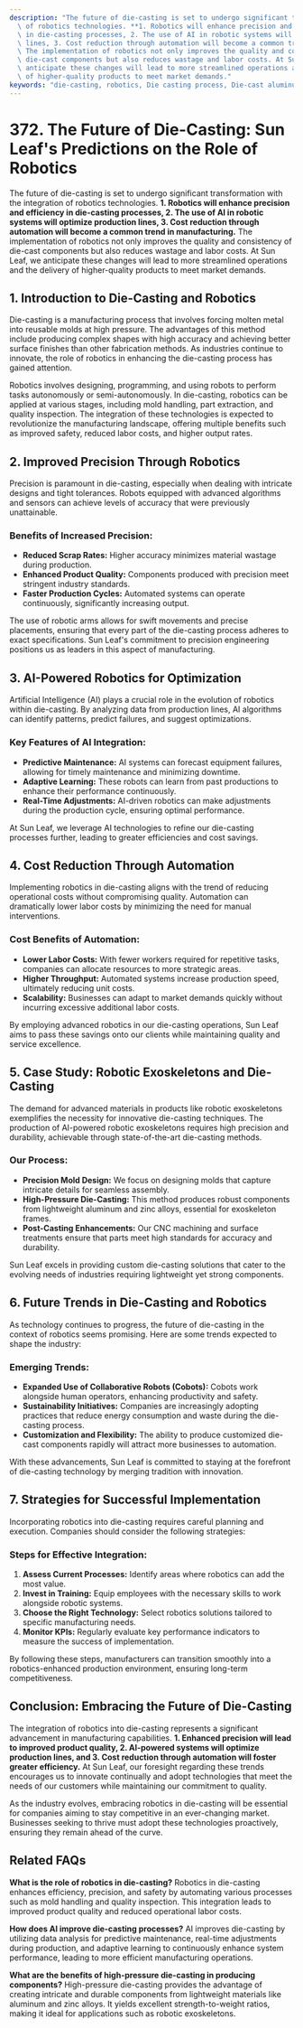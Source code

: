 ```yaml
---
description: "The future of die-casting is set to undergo significant transformation with the integration\
  \ of robotics technologies. **1. Robotics will enhance precision and efficiency\
  \ in die-casting processes, 2. The use of AI in robotic systems will optimize production\
  \ lines, 3. Cost reduction through automation will become a common trend in manufacturing.**\
  \ The implementation of robotics not only improves the quality and consistency of\
  \ die-cast components but also reduces wastage and labor costs. At Sun Leaf, we\
  \ anticipate these changes will lead to more streamlined operations and the delivery\
  \ of higher-quality products to meet market demands."
keywords: "die-casting, robotics, Die casting process, Die-cast aluminum"
---
```

# 372. The Future of Die-Casting: Sun Leaf's Predictions on the Role of Robotics

The future of die-casting is set to undergo significant transformation with the integration of robotics technologies. **1. Robotics will enhance precision and efficiency in die-casting processes, 2. The use of AI in robotic systems will optimize production lines, 3. Cost reduction through automation will become a common trend in manufacturing.** The implementation of robotics not only improves the quality and consistency of die-cast components but also reduces wastage and labor costs. At Sun Leaf, we anticipate these changes will lead to more streamlined operations and the delivery of higher-quality products to meet market demands.

## **1. Introduction to Die-Casting and Robotics**

Die-casting is a manufacturing process that involves forcing molten metal into reusable molds at high pressure. The advantages of this method include producing complex shapes with high accuracy and achieving better surface finishes than other fabrication methods. As industries continue to innovate, the role of robotics in enhancing the die-casting process has gained attention. 

Robotics involves designing, programming, and using robots to perform tasks autonomously or semi-autonomously. In die-casting, robotics can be applied at various stages, including mold handling, part extraction, and quality inspection. The integration of these technologies is expected to revolutionize the manufacturing landscape, offering multiple benefits such as improved safety, reduced labor costs, and higher output rates.

## **2. Improved Precision Through Robotics**

Precision is paramount in die-casting, especially when dealing with intricate designs and tight tolerances. Robots equipped with advanced algorithms and sensors can achieve levels of accuracy that were previously unattainable. 

### **Benefits of Increased Precision:**

- **Reduced Scrap Rates:** Higher accuracy minimizes material wastage during production.
- **Enhanced Product Quality:** Components produced with precision meet stringent industry standards.
- **Faster Production Cycles:** Automated systems can operate continuously, significantly increasing output.

The use of robotic arms allows for swift movements and precise placements, ensuring that every part of the die-casting process adheres to exact specifications. Sun Leaf's commitment to precision engineering positions us as leaders in this aspect of manufacturing.

## **3. AI-Powered Robotics for Optimization**

Artificial Intelligence (AI) plays a crucial role in the evolution of robotics within die-casting. By analyzing data from production lines, AI algorithms can identify patterns, predict failures, and suggest optimizations. 

### **Key Features of AI Integration:**

- **Predictive Maintenance:** AI systems can forecast equipment failures, allowing for timely maintenance and minimizing downtime.
- **Adaptive Learning:** These robots can learn from past productions to enhance their performance continuously.
- **Real-Time Adjustments:** AI-driven robotics can make adjustments during the production cycle, ensuring optimal performance.

At Sun Leaf, we leverage AI technologies to refine our die-casting processes further, leading to greater efficiencies and cost savings.

## **4. Cost Reduction Through Automation**

Implementing robotics in die-casting aligns with the trend of reducing operational costs without compromising quality. Automation can dramatically lower labor costs by minimizing the need for manual interventions.

### **Cost Benefits of Automation:**

- **Lower Labor Costs:** With fewer workers required for repetitive tasks, companies can allocate resources to more strategic areas.
- **Higher Throughput:** Automated systems increase production speed, ultimately reducing unit costs.
- **Scalability:** Businesses can adapt to market demands quickly without incurring excessive additional labor costs.

By employing advanced robotics in our die-casting operations, Sun Leaf aims to pass these savings onto our clients while maintaining quality and service excellence.

## **5. Case Study: Robotic Exoskeletons and Die-Casting**

The demand for advanced materials in products like robotic exoskeletons exemplifies the necessity for innovative die-casting techniques. The production of AI-powered robotic exoskeletons requires high precision and durability, achievable through state-of-the-art die-casting methods.

### **Our Process:**

- **Precision Mold Design:** We focus on designing molds that capture intricate details for seamless assembly.
- **High-Pressure Die-Casting:** This method produces robust components from lightweight aluminum and zinc alloys, essential for exoskeleton frames.
- **Post-Casting Enhancements:** Our CNC machining and surface treatments ensure that parts meet high standards for accuracy and durability.

Sun Leaf excels in providing custom die-casting solutions that cater to the evolving needs of industries requiring lightweight yet strong components.

## **6. Future Trends in Die-Casting and Robotics**

As technology continues to progress, the future of die-casting in the context of robotics seems promising. Here are some trends expected to shape the industry:

### **Emerging Trends:**

- **Expanded Use of Collaborative Robots (Cobots):** Cobots work alongside human operators, enhancing productivity and safety.
- **Sustainability Initiatives:** Companies are increasingly adopting practices that reduce energy consumption and waste during the die-casting process.
- **Customization and Flexibility:** The ability to produce customized die-cast components rapidly will attract more businesses to automation.

With these advancements, Sun Leaf is committed to staying at the forefront of die-casting technology by merging tradition with innovation. 

## **7. Strategies for Successful Implementation**

Incorporating robotics into die-casting requires careful planning and execution. Companies should consider the following strategies:

### **Steps for Effective Integration:**

1. **Assess Current Processes:** Identify areas where robotics can add the most value.
2. **Invest in Training:** Equip employees with the necessary skills to work alongside robotic systems.
3. **Choose the Right Technology:** Select robotics solutions tailored to specific manufacturing needs.
4. **Monitor KPIs:** Regularly evaluate key performance indicators to measure the success of implementation.

By following these steps, manufacturers can transition smoothly into a robotics-enhanced production environment, ensuring long-term competitiveness.

## **Conclusion: Embracing the Future of Die-Casting**

The integration of robotics into die-casting represents a significant advancement in manufacturing capabilities. **1. Enhanced precision will lead to improved product quality, 2. AI-powered systems will optimize production lines, and 3. Cost reduction through automation will foster greater efficiency.** At Sun Leaf, our foresight regarding these trends encourages us to innovate continually and adopt technologies that meet the needs of our customers while maintaining our commitment to quality.

As the industry evolves, embracing robotics in die-casting will be essential for companies aiming to stay competitive in an ever-changing market. Businesses seeking to thrive must adopt these technologies proactively, ensuring they remain ahead of the curve.

## Related FAQs

**What is the role of robotics in die-casting?**
Robotics in die-casting enhances efficiency, precision, and safety by automating various processes such as mold handling and quality inspection. This integration leads to improved product quality and reduced operational labor costs.

**How does AI improve die-casting processes?**
AI improves die-casting by utilizing data analysis for predictive maintenance, real-time adjustments during production, and adaptive learning to continuously enhance system performance, leading to more efficient manufacturing operations.

**What are the benefits of high-pressure die-casting in producing components?**
High-pressure die-casting provides the advantage of creating intricate and durable components from lightweight materials like aluminum and zinc alloys. It yields excellent strength-to-weight ratios, making it ideal for applications such as robotic exoskeletons.
